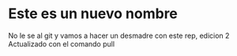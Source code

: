 # Este es un nuevo nombre
No le se al git y vamos a hacer un desmadre con este rep, edicion 2
Actualizado con el comando pull
